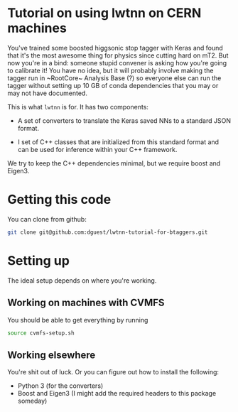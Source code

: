 Tutorial on using lwtnn on CERN machines
========================================

You've trained some boosted higgsonic stop tagger with Keras and found
that it's the most awesome thing for physics since cutting hard on
mT2. But now you're in a bind: someone stupid convener is asking how
you're going to calibrate it! You have no idea, but it will probably
involve making the tagger run in ~RootCore~ Analysis Base (?) so
everyone else can run the tagger without setting up 10 GB of conda
dependencies that you may or may not have documented.

This is what `lwtnn` is for. It has two components:

 - A set of converters to translate the Keras saved NNs to a standard
   JSON format.

 - I set of C++ classes that are initialized from this standard format
   and can be used for inference within your C++ framework.

We try to keep the C++ dependencies minimal, but we require boost and
Eigen3.

Getting this code
=================

You can clone from github:

```bash
git clone git@github.com:dguest/lwtnn-tutorial-for-btaggers.git
```

Setting up
==========

The ideal setup depends on where you're working.

Working on machines with CVMFS
------------------------------

You should be able to get everything by running

```bash
source cvmfs-setup.sh
```

Working elsewhere
-----------------

You're shit out of luck. Or you can figure out how to install the
following:

 - Python 3 (for the converters)
 - Boost and Eigen3 (I might add the required headers to this package
   someday)
